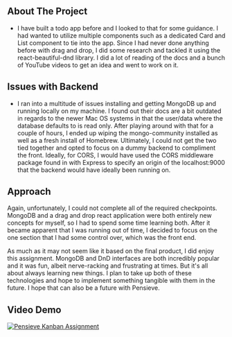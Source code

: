 ## About The Project

- I have built a todo app before and I looked to that for some guidance. I had wanted to utilize multiple components such as a dedicated Card and List component to tie into the app. Since I had never done anything before with drag and drop, I did some research and tackled it using the react-beautiful-dnd library.
  I did a lot of reading of the docs and a bunch of YouTube videos to get an idea and went to work on it.

## Issues with Backend

- I ran into a multitude of issues installing and getting MongoDB up and running locally on my machine. I found out their docs are a bit outdated in regards to the newer Mac OS systems in that the user/data where the database defaults to is read only. After playing around with that for a couple of hours, I ended up wiping the mongo-community installed as well as a fresh install of Homebrew.
  Ultimately, I could not get the two tied together and opted to focus on a dummy backend to compliment the front. Ideally, for CORS, I would have used the CORS middleware package found in with Express to specify an origin of the localhost:9000 that the backend would have ideally been running on.

## Approach

Again, unfortunately, I could not complete all of the required checkpoints. MongoDB and a drag and drop react application were both entirely new concepts for myself, so I had to spend some time learning both. After it became apparent that I was running out of time, I decided to focus on the one section that I had some control over, which was the front end.

As much as it may not seem like it based on the final product, I did enjoy this assignment. MongoDB and DnD interfaces are both incredibly popular and it was fun, albeit nerve-racking and frustrating at times. But it's all about always learning new things. I plan to take up both of these technologies and hope to implement something tangible with them in the future. I hope that can also be a future with Pensieve.

## Video Demo

[![Pensieve Kanban Assignment](https://img.youtube.com/vi/x5EtgAbAXD4/0.jpg)](https://youtu.be/x5EtgAbAXD4)
